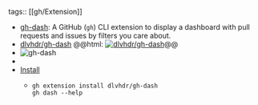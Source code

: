 tags:: [[gh/Extension]]

- [gh-dash](https://dlvhdr.github.io/gh-dash/): A GitHub (`gh`) CLI extension to display a dashboard with pull requests and issues by filters you care about.
- [dlvhdr/gh-dash](https://github.com/dlvhdr/gh-dash)
  @@html: <a href="https://github.com/dlvhdr/gh-dash/"><img src="https://github-readme-stats-astronomer.vercel.app/api/pin/?username=dlvhdr&repo=gh-dash&theme=tokyonight" alt="dlvhdr/gh-dash"/></a>@@
- ![gh-dash](https://user-images.githubusercontent.com/6196971/198704107-6775a0ba-669d-418b-9ae9-59228aaa84d1.gif)
-
- [Install](https://github.com/dlvhdr/gh-dash#-installation)
  - ```shell
    gh extension install dlvhdr/gh-dash
    gh dash --help
    ```
